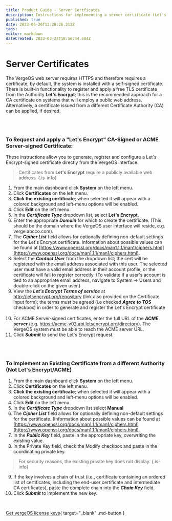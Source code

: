 ```yaml
---
title: Product Guide - Server Certficates
description: Instructions for implementing a server certificate (Let's Encrypt/ACME is the default, but certificates from other authorities can be applied.)
published: true
date: 2023-06-26T12:28:26.212Z
tags: 
editor: markdown
dateCreated: 2023-03-23T18:56:44.584Z
---
```


# Server Certificates

The VergeOS web server requires HTTPS and therefore requires a certificate; by default, the system is installed with a self-signed certificate. There is built-in functionality to register and apply a free TLS certificate from the Authority **Let's Encrypt**; this is the recommended approach for a CA certificate on systems that will employ a public web address. Alternatively, a certificate issued from a different Certificate Authority (CA) can be applied, if desired.

<br>
<br>

### To Request and apply a "Let's Encrypt" CA-Signed or ACME Server-signed Certificate:

These instructions allow you to generate, register and configure a Let's Encrypt-signed certificate directly from the VergeOS interface.

> Certificates from **Let's Encrypt** require a publicly available web address. {.is-info}

1.  From the main dashboard click **System** on the left menu.
2.  Click **Certificates** on the left menu.
3.  **Click the existing certificate**; when selected it will appear with a colored background and left-menu options will be enabled.
4.  Click **Edit** on the left menu.
5.  In the ***Certificate Type*** dropdown list, select **Let's Encrypt**.
6.  Enter the appropriate ***Domain*** for which to create the certificate. (This should be the domain where the VergeOS user interface will reside, e.g. <span>verge.abcco.com</span>).
7.  The ***Cipher List*** field allows for optionally defining non-default settings for the Let's Encrypt certificate. Information about possible values can be found at [https://www.openssl.org/docs/man1.1.1/man1/ciphers.html](https://www.openssl.org/docs/man1.1.1/man1/ciphers.html).
8.  Select the ***Contact User*** from the dropdown list; the cert will be registered with the email address associated with this user. The selected user must have a valid email address in their account profile, or the certificate will fail to register correctly. (To validate if a user's account is tied to an appropriate email address, navigate to System -> Users and double-click on the given user.)
9.  View the ***Let's Encrypt Terms of service*** at http://letsencrypt.org/repository (link also provided on the Certificate input form); the terms must be agreed (i.e checked ***Agree to TOS*** checkbox) in order to generate and register the Let's Encrypt certificate .
10.  For ACME Server-signed certificates, enter the full URL of the ***ACME server*** (e.g. https://acme-v02.api.letsencrypt.org/directory). The VergeOS system must be able to reach the ACME server URL.
11.  Click ***Submit*** to send the Let's Encrypt request.


<br>
<br>

### To Implement an Existing Certificate from a different Authority (Not Let's Encrypt/ACME)

1.  From the main dashboard click **System** on the left menu.
2.  Click **Certificates** on the left menu.
3.  **Click the existing certificate**; when selected it will appear with a colored background and left-menu options will be enabled.
4.  Click **Edit** on the left menu.
5.  In the ***Certificate Type*** dropdown list select **Manual**
6.  The ***Cipher List*** field allows for optionally defining non-default settings for the certificate. (Information about possible values can be found at [https://www.openssl.org/docs/man1.1.1/man1/ciphers.html](https://www.openssl.org/docs/man1.1.1/man1/ciphers.html).
7.  In the ***Public Key*** field, paste in the appropriate key, overwriting the existing value.
8.  In the Private Key field, check the Modify checkbox and paste in the coordinating private key. 
> For security reasons, the existing private key does not display. {.is-info}
9.  If the key involves a chain of trust (i.e., certificate containing an ordered list of certificates, including the end-user certificate and intermediate CA certificates), paste the complete chain into the ***Chain Key*** field.
10.  Click ***Submit*** to implement the new key.

<br>

[Get vergeOS license keys](https://www.verge.io/test-drive){ target="_blank" .md-button }